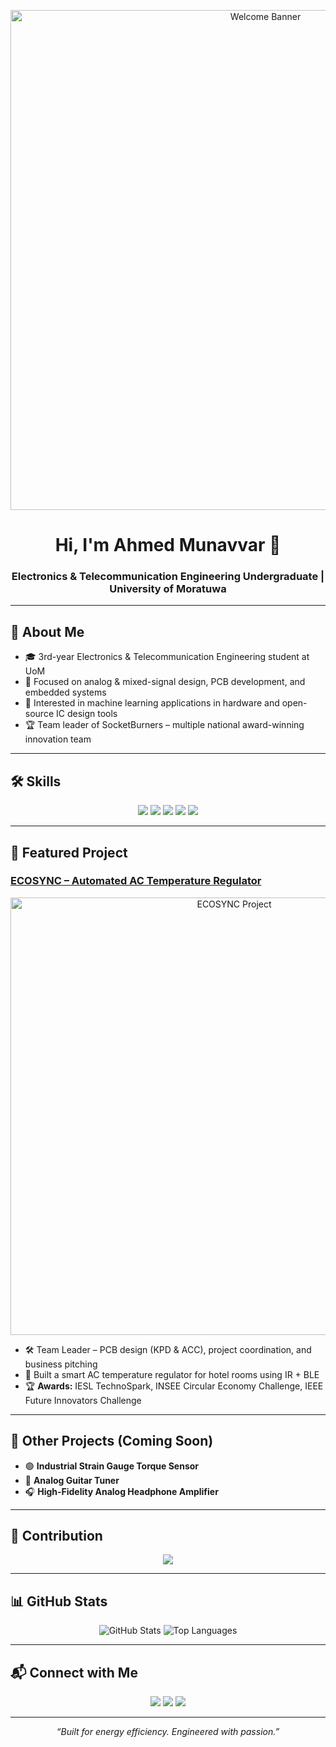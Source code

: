 <p align="center">
  <img src="profile-banner.png" alt="Welcome Banner" width="800"/>
</p>

<h1 align="center">Hi, I'm Ahmed Munavvar 👋</h1>
<h3 align="center">Electronics & Telecommunication Engineering Undergraduate | University of Moratuwa</h3>

---

## 🌟 About Me

- 🎓 3rd-year Electronics & Telecommunication Engineering student at UoM  
- 🔧 Focused on analog & mixed-signal design, PCB development, and embedded systems  
- 🚀 Interested in machine learning applications in hardware and open-source IC design tools  
- 🏆 Team leader of SocketBurners – multiple national award-winning innovation team  

---

## 🛠️ Skills

<p align="center">
  <img src="https://img.shields.io/badge/Altium%20Designer-Advanced-orange?style=for-the-badge&logo=altium-designer" />
  <img src="https://img.shields.io/badge/LTSpice-Simulation-blue?style=for-the-badge&logo=analog-devices" />
  <img src="https://img.shields.io/badge/C++-Intermediate-blue?style=for-the-badge&logo=cplusplus" />
  <img src="https://img.shields.io/badge/Python-Intermediate-green?style=for-the-badge&logo=python" />
  <img src="https://img.shields.io/badge/Embedded%20Systems-Hardware-red?style=for-the-badge&logo=arduino" />
</p>

---

## 🚀 Featured Project

### [ECOSYNC – Automated AC Temperature Regulator](https://github.com/ahmedm0913/ECOSYNC)

<p align="center">
  <img src="ecosync-banner.png" alt="ECOSYNC Project" width="700"/>
</p>

- 🛠️ Team Leader – PCB design (KPD & ACC), project coordination, and business pitching  
- 🌱 Built a smart AC temperature regulator for hotel rooms using IR + BLE  
- 🏆 **Awards:** IESL TechnoSpark, INSEE Circular Economy Challenge, IEEE Future Innovators Challenge  

---

## 📂 Other Projects (Coming Soon)

- 🟢 **Industrial Strain Gauge Torque Sensor**  
- 🎸 **Analog Guitar Tuner**  
- 🎧 **High-Fidelity Analog Headphone Amplifier**

---

## 🐍 Contribution

<p align="center">
  <img src=".github/workflows/snake.yml" />
</p>

---

## 📊 GitHub Stats

<p align="center">
  <img src="https://github-readme-stats.vercel.app/api?username=ahmedm0913&show_icons=true&theme=radical" alt="GitHub Stats" />
  <img src="https://github-readme-stats.vercel.app/api/top-langs/?username=ahmedm0913&layout=compact&theme=radical" alt="Top Languages" />
</p>

---

## 📬 Connect with Me

<p align="center">
  <a href="mailto:nazarahamed64@gmail.com"><img src="https://img.shields.io/badge/Email-D14836?style=for-the-badge&logo=gmail&logoColor=white"></a>
  <a href="https://linkedin.com/in/ahmed-munavvar"><img src="https://img.shields.io/badge/LinkedIn-0077B5?style=for-the-badge&logo=linkedin&logoColor=white"></a>
  <a href="https://github.com/ahmedm0913"><img src="https://img.shields.io/badge/GitHub-100000?style=for-the-badge&logo=github&logoColor=white"></a>
</p>

---

<p align="center">
  <em>“Built for energy efficiency. Engineered with passion.”</em>
</p>
